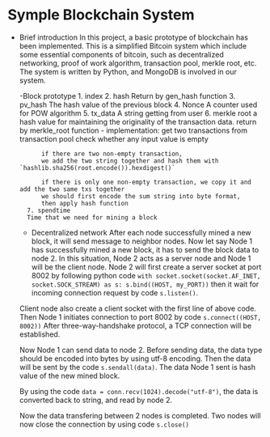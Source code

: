 # Symple Blockchain System
- Brief introduction
In this project, a basic prototype of blockchain has been implemented. 
This is a simplified Bitcoin system which include some essential components of bitcoin, 
such as decentralized networking, proof of work algorithm, transaction pool, merkle root, etc.
The system is written by Python, and MongoDB is involved in our system.

    -Block prototype
        1. index
        2. hash
        Return by gen_hash function
        3. pv_hash
        The hash value of the previous block
        4. Nonce
        A counter used for POW algorithm
        5. tx_data
        A string getting from user
        6. merkle root
        a hash value for maintaining the originality of the transaction data.
        return by merkle_root function
            - implementation:
            get two transactions from transaction pool
            check whether any input value is empty

            if there are two non-empty transaction,
            we add the two string together and hash them with `hashlib.sha256(root.encode()).hexdigest()`

            if there is only one non-empty transaction, we copy it and add the two same txs together
            we should first encode the sum string into byte format, 
            then apply hash function 
        7. spendtime
        Time that we need for mining a block
    - Decentralized network
    After each node successfully mined a new block, it will send message to neighbor nodes.
    Now let say Node 1 has successfully mined a new block, it has to send the block data to node 2. In this situation, Node 2 acts as a server node and Node 1 will be the client node.
    Node 2 will first create a server socket at port 8002 by following python code
    `
        with socket.socket(socket.AF_INET, socket.SOCK_STREAM) as s:
    s.bind((HOST, my_PORT))
    `
    then it wait for incoming connection request by code `s.listen()`.

    Client node also create a client socket with the first line of above code.
    Then Node 1 initiates connection to port 8002 by code
    `s.connect((HOST, 8002))`
    After three-way-handshake protocol, a TCP connection will be established.
    
    Now Node 1 can send data to node 2. Before sending data, the data type should be
    encoded into bytes by using utf-8 encoding. Then the data will be sent by the code 
    `s.sendall(data)`. The data Node 1 sent is hash value of the new mined block.

    By using the code `data = conn.recv(1024).decode("utf-8")`, the data is converted 
    back to string, and read by node 2.

    Now the data transfering between 2 nodes is completed. Two nodes will now close the connection
    by using code `s.close()`